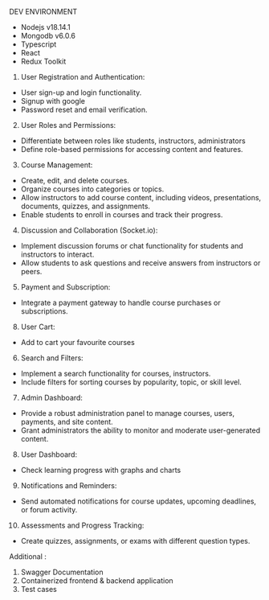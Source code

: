 DEV ENVIRONMENT
- Nodejs v18.14.1
- Mongodb v6.0.6
- Typescript 
- React
- Redux Toolkit

1. User Registration and Authentication:

- User sign-up and login functionality.
- Signup with google
- Password reset and email verification.

2. User Roles and Permissions:

- Differentiate between roles like students, instructors, administrators
- Define role-based permissions for accessing content and features.

3. Course Management:

- Create, edit, and delete courses.
- Organize courses into categories or topics.
- Allow instructors to add course content, including videos, presentations, documents, quizzes, and assignments.
- Enable students to enroll in courses and track their progress.

4. Discussion and Collaboration (Socket.io):

- Implement discussion forums or chat functionality for students and instructors to interact.
- Allow students to ask questions and receive answers from instructors or peers.

5. Payment and Subscription:

- Integrate a payment gateway to handle course purchases or subscriptions.

8. User Cart:

- Add to cart your favourite courses

6. Search and Filters:

- Implement a search functionality for courses, instructors.
- Include filters for sorting courses by popularity, topic, or skill level.

7. Admin Dashboard:

- Provide a robust administration panel to manage courses, users, payments, and site content.
- Grant administrators the ability to monitor and moderate user-generated content.

8. User Dashboard:

- Check learning progress with graphs and charts

9. Notifications and Reminders:

- Send automated notifications for course updates, upcoming deadlines, or forum activity.

10. Assessments and Progress Tracking:

- Create quizzes, assignments, or exams with different question types.

Additional :

1. Swagger Documentation
2. Containerized frontend & backend application
3. Test cases